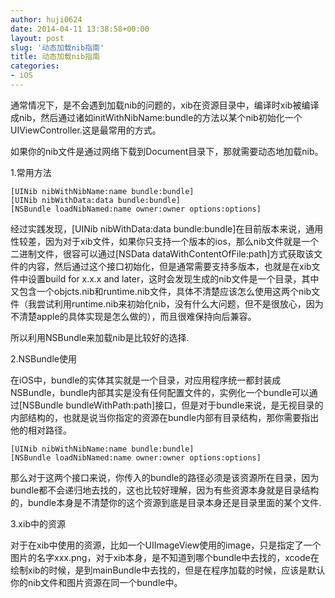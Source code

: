 ```yaml
---
author: huji0624
date: 2014-04-11 13:38:58+00:00
layout: post
slug: '动态加载nib指南'
title: 动态加载nib指南
categories:
- iOS
---
```


通常情况下，是不会遇到加载nib的问题的，xib在资源目录中，编译时xib被编译成nib，然后通过诸如initWithNibName:bundle的方法以某个nib初始化一个UIViewController.这是最常用的方式。

如果你的nib文件是通过网络下载到Document目录下，那就需要动态地加载nib。

1.常用方法

	[UINib nibWithNibName:name bundle:bundle]
	[UINib nibWithData:data bundle:bundle]
	[NSBundle loadNibNamed:name owner:owner options:options]

经过实践发现，[UINib nibWithData:data bundle:bundle]在目前版本来说，通用性较差，因为对于xib文件，如果你只支持一个版本的ios，那么nib文件就是一个二进制文件，很容可以通过[NSData dataWithContentOfFile:path]方式获取该文件的内容，然后通过这个接口初始化，但是通常需要支持多版本，也就是在xib文件中设置build for x.x.x and later，这时会发现生成的nib文件是一个目录，其中又包含一个objcts.nib和runtime.nib文件，具体不清楚应该怎么使用这两个nib文件（我尝试利用runtime.nib来初始化nib，没有什么大问题，但不是很放心，因为不清楚apple的具体实现是怎么做的），而且很难保持向后兼容。

所以利用NSBundle来加载nib是比较好的选择.

2.NSBundle使用

在iOS中，bundle的实体其实就是一个目录，对应用程序统一都封装成NSBundle，bundle内部其实是没有任何配置文件的，实例化一个bundle可以通过[NSBundle bundleWithPath:path]接口，但是对于bundle来说，是无视目录的内部结构的，也就是说当你指定的资源在bundle内部有目录结构，那你需要指出他的相对路径。

	[UINib nibWithNibName:name bundle:bundle]
	[NSBundle loadNibNamed:name owner:owner options:options]

那么对于这两个接口来说，你传入的bundle的路径必须是该资源所在目录，因为bundle都不会递归地去找的，这也比较好理解，因为有些资源本身就是目录结构的，bundle本身是不清楚你的这个资源到底是目录本身还是目录里面的某个文件.

3.xib中的资源

对于在xib中使用的资源，比如一个UIImageView使用的image，只是指定了一个图片的名字xxx.png，对于xib本身，是不知道到哪个bundle中去找的，xcode在绘制xib的时候，是到mainBundle中去找的，但是在程序加载的时候，应该是默认你的nib文件和图片资源在同一个bundle中。